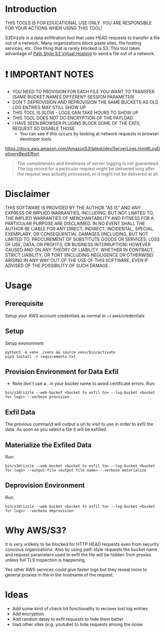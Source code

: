 # Introduction

THIS TOOLS IS FOR EDUCATIONAL USE ONLY. YOU ARE RESPONSIBLE FOR YOUR ACTIONS WHEN USING THIS TOOL!

S3Drizzle is a data exfiltration tool that uses HEAD requests to transfer a file out of a network.
Many organizations block paste sites, file hosting services, etc.  One thing that is rarely blocked
is S3.  This tool takes advantage of [Path Style S3 Virtual Hosting](https://docs.aws.amazon.com/AmazonS3/latest/dev/VirtualHosting.html#path-style-access) 
to send a file out of a network.

# :exclamation: IMPORTANT NOTES

* YOU NEED TO PROVISION FOR EACH FILE YOU WANT TO TRANSFER (SAME BUCKET NAMES DIFFERENT SESSION PARAMETER)
* DON'T DEPROVISION AND REPROVISION THE SAME BUCKETS AS OLD LOG ENTRIES MAY STILL SHOW UP
* THIS TOOL IS SLOW - LOGS CAN TAKE HOURS TO SHOW UP
* THIS TOOL DOES NOT DO ENCRYPTION OF THE PAYLOAD
* I HAVE SEEN BROWSER PLUGINS BLOCK SOME OF THE EXFIL REQUEST SO DISABLE THOSE
  * You can see if this occurs by looking at network requests in browser developer tools

https://docs.aws.amazon.com/AmazonS3/latest/dev/ServerLogs.html#LogDeliveryBestEffort

> The completeness and timeliness of server logging is not guaranteed. The 
> log record for a particular request might be delivered long after the 
> request was actually processed, or it might not be delivered at all.

# Disclaimer

THIS SOFTWARE IS PROVIDED BY THE AUTHOR "AS IS" AND ANY EXPRESS OR IMPLIED WARRANTIES, INCLUDING,
BUT NOT LIMITED TO, THE IMPLIED WARRANTIES OF MERCHANTABILITY AND FITNESS FOR A PARTICULAR PURPOSE
ARE DISCLAIMED. IN NO EVENT SHALL THE AUTHOR BE LIABLE FOR ANY DIRECT, INDIRECT, INCIDENTAL,
SPECIAL, EXEMPLARY, OR CONSEQUENTIAL DAMAGES (INCLUDING, BUT NOT LIMITED TO, PROCUREMENT OF
SUBSTITUTE GOODS OR SERVICES; LOSS OF USE, DATA, OR PROFITS; OR BUSINESS INTERRUPTION) HOWEVER
CAUSED AND ON ANY THEORY OF LIABILITY, WHETHER IN CONTRACT, STRICT LIABILITY, OR TORT (INCLUDING
NEGLIGENCE OR OTHERWISE) ARISING IN ANY WAY OUT OF THE USE OF THIS SOFTWARE, EVEN IF ADVISED OF THE
POSSIBILITY OF SUCH DAMAGE.

# Usage

## Prerequisite
Setup your AWS account credentials as normal in ~/.aws/credentials

## Setup
Setup environment
```
python3 -m venv ./venv && source venv/bin/activate
pip3 install -r requirements.txt
```

## Provision Environment for Data Exfil 
* Note don't use a . in your bucket name to avoid certificate errors.
Run:
```
bin/s3drizzle --web-bucket <bucket to exfil to> --log-bucket <bucket for logs> --verbose provision
```

## Exfil Data
The previous command will output a url to visit to use in order to exfil the data.  As soon as you
select a file it will be exfilled.

## Materialize the Exfiled Data
Run:
```
bin/s3drizzle --web-bucket <bucket to exfil to> --log-bucket <bucket for logs> --output-file <output file name> --verbose materialize
```

## Deprovision Environment
Run:
```
bin/s3drizzle --web-bucket <bucket to exfil to> --log-bucket <bucket for logs> --verbose deprovision
```

# Why AWS/S3?

It is very unlikely to be blocked for HTTP HEAD requests even from security concious organizations.
Also by using path style requests the bucket name and request parameters used to exfil the file will
be hidden from proxies unless full TLS inspection is happening.

Yes other AWS services could give faster logs but they reveal more to general proxies in the in the
hostname of the request.


# Ideas
* Add some kind of check bit functionality to recover lost log entries
* Add encryption
* Add random delay to exfil requests to hide them better
* load other sites (e.g. youtube) to hide requests among the noise